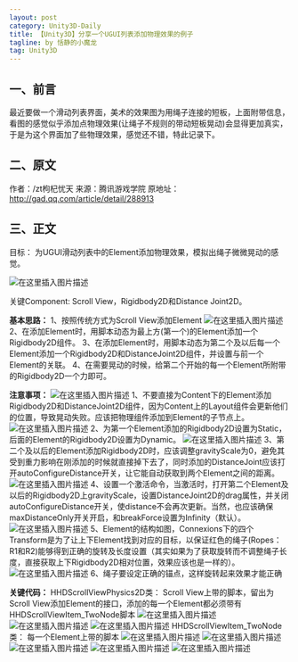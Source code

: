```yaml
---
layout: post
category: Unity3D-Daily
title: 【Unity3D】分享一个UGUI列表添加物理效果的例子
tagline: by 恬静的小魔龙
tag: Unity3D
---
```


## 一、前言
最近要做一个滑动列表界面，美术的效果图为用绳子连接的短板，上面附带信息，看图的感觉似乎添加点物理效果(让绳子不规则的带动短板晃动)会显得更加真实，于是为这个界面加了些物理效果，感觉还不错，特此记录下。


## 二、原文
作者：/zt枸杞忧天
来源：腾讯游戏学院
原地址：http://gad.qq.com/article/detail/288913

## 三、正文
目标：
为UGUI滑动列表中的Element添加物理效果，模拟出绳子微微晃动的感觉。

[^_^]:
    commentted-out contents
    should be shift to right by four spaces (`>>`).
[comment]: <> (This is a comment, it will not be included)
[comment]: <> (in  the output file unless you use it in)
[comment]: <> (a reference style link.)
[//]: <> (This is also a comment.)
[//]: <iframe class="video videoframe" data-src="http://file.gad.qq.com/attachment/download?file_id=3698&video_id=1004_42e08652820a4b4fb0971c9955168a99"></iframe>


![在这里插入图片描述](https://img-blog.csdnimg.cn/20190315104502394.png?x-oss-process=image/watermark,type_ZmFuZ3poZW5naGVpdGk,shadow_10,text_aHR0cHM6Ly9ibG9nLmNzZG4ubmV0L3E3NjQ0MjQ1Njc=,size_16,color_FFFFFF,t_70)

关键Component:
Scroll View，Rigidbody2D和Distance Joint2D。

**基本思路：**
1、按照传统方式为Scroll View添加Element
![在这里插入图片描述](http://gadimg-10045137.image.myqcloud.com/20170728/597b07ea7085a.png)
2、在添加Element时，用脚本动态为最上方(第一个)的Element添加一个Rigidbody2D组件。
3、在添加Element时，用脚本动态为第二个及以后每一个Element添加一个Rigidbody2D和DistanceJoint2D组件，并设置与前一个Element的关联。
4、在需要晃动的时候，给第二个开始的每一个Element所附带的Rigidbody2D一个力即可。

**注意事项：**
![在这里插入图片描述](http://gadimg-10045137.image.myqcloud.com/20170728/597b07f741659.png)
1、不要直接为Content下的Element添加Rigidbody2D和DistanceJoint2D组件，因为Content上的Layout组件会更新他们的位置，导致晃动失败。应该把物理组件添加到Element的子节点上。
![在这里插入图片描述](http://gadimg-10045137.image.myqcloud.com/20170728/597b08180fa70.png)
2、为第一个Element添加的Rigidbody2D设置为Static，后面的Element的Rigidbody2D设置为Dynamic。
![在这里插入图片描述](http://gadimg-10045137.image.myqcloud.com/20170728/597b081f23b9c.png)
3、第二个及以后的Element添加Rigidbody2D时，应该调整gravityScale为0，避免其受到重力影响在刚添加的时候就直接掉下去了，同时添加的DistanceJoint应该打开autoConfigureDistance开关，让它能自动获取到两个Element之间的距离。
![在这里插入图片描述](http://gadimg-10045137.image.myqcloud.com/20170728/597b100c0b7c9.png)
4、设置一个激活命令，当激活时，打开第二个Element及以后的Rigidbody2D上gravityScale，设置DistanceJoint2D的drag属性，并关闭autoConfigureDistance开关，使distance不会再次更新。当然，也应该确保maxDistanceOnly开关开启，和breakForce设置为Infinity（默认）。
![在这里插入图片描述](http://gadimg-10045137.image.myqcloud.com/20170728/597b07f741659.png)
5、Element的结构如图，Connexions下的四个Transform是为了让上下Element找到对应的目标，以保证红色的绳子(Ropes：R1和R2)能够得到正确的旋转及长度设置（其实如果为了获取旋转而不调整绳子长度，直接获取上下Rigidbody2D相对位置，效果应该也是一样的）。
![在这里插入图片描述](http://gadimg-10045137.image.myqcloud.com/20170728/597b0833891bd.png)
6、绳子要设定正确的锚点，这样旋转起来效果才能正确

**关键代码：**
HHDScrollViewPhysics2D类：
Scroll View上带的脚本，留出为Scroll View添加Element的接口，添加的每一个Element都必须带有HHDScrollViewItem_TwoNode脚本
![在这里插入图片描述](http://gadimg-10045137.image.myqcloud.com/20170728/597b106646010.png)
![在这里插入图片描述](http://gadimg-10045137.image.myqcloud.com/20170728/597b107f0426a.png)
![在这里插入图片描述](http://gadimg-10045137.image.myqcloud.com/20170728/597b108e4a6bb.png)
HHDScrollViewItem_TwoNode类：
每一个Element上带的脚本
![在这里插入图片描述](http://gadimg-10045137.image.myqcloud.com/20170728/597b10a84af82.png)
![在这里插入图片描述](http://gadimg-10045137.image.myqcloud.com/20170728/597b11330307d.png)
![在这里插入图片描述](http://gadimg-10045137.image.myqcloud.com/20170728/597b100c0b7c9.png)
![在这里插入图片描述](http://gadimg-10045137.image.myqcloud.com/20170728/597b12c9f073c.png)
![在这里插入图片描述](http://gadimg-10045137.image.myqcloud.com/20170728/597b113e6b780.png)
